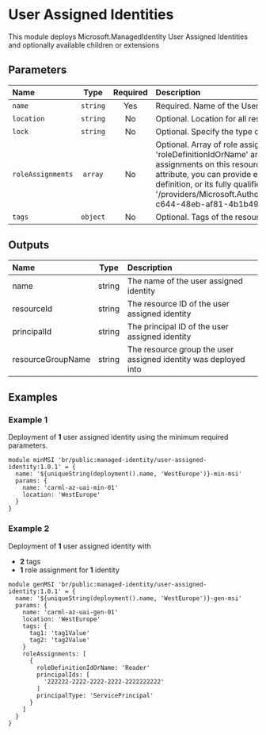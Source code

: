 # User Assigned Identities

This module deploys Microsoft.ManagedIdentity User Assigned Identities and optionally available children or extensions

## Parameters

| Name              | Type     | Required | Description                                                                                                                                                                                                                                                                                                                                                                                                    |
| :---------------- | :------: | :------: | :------------------------------------------------------------------------------------------------------------------------------------------------------------------------------------------------------------------------------------------------------------------------------------------------------------------------------------------------------------------------------------------------------------- |
| `name`            | `string` | Yes      | Required. Name of the User Assigned Identity.                                                                                                                                                                                                                                                                                                                                                                  |
| `location`        | `string` | No       | Optional. Location for all resources.                                                                                                                                                                                                                                                                                                                                                                          |
| `lock`            | `string` | No       | Optional. Specify the type of lock.                                                                                                                                                                                                                                                                                                                                                                            |
| `roleAssignments` | `array`  | No       | Optional. Array of role assignment objects that contain the 'roleDefinitionIdOrName' and 'principalId' to define RBAC role assignments on this resource. In the roleDefinitionIdOrName attribute, you can provide either the display name of the role definition, or its fully qualified ID in the following format: '/providers/Microsoft.Authorization/roleDefinitions/c2f4ef07-c644-48eb-af81-4b1b4947fb11' |
| `tags`            | `object` | No       | Optional. Tags of the resource.                                                                                                                                                                                                                                                                                                                                                                                |

## Outputs

| Name              | Type   | Description                                                     |
| :---------------- | :----: | :-------------------------------------------------------------- |
| name              | string | The name of the user assigned identity                          |
| resourceId        | string | The resource ID of the user assigned identity                   |
| principalId       | string | The principal ID of the user assigned identity                  |
| resourceGroupName | string | The resource group the user assigned identity was deployed into |

## Examples

### Example 1

Deployment of **1** user assigned identity using the minimum required parameters.

```bicep
module minMSI 'br/public:managed-identity/user-assigned-identity:1.0.1' = {
  name: '${uniqueString(deployment().name, 'WestEurope')}-min-msi'
  params: {
    name: 'carml-az-uai-min-01'
    location: 'WestEurope'
  }
}
```

### Example 2

Deployment of **1** user assigned identity with

- **2** tags
- **1** role assignment for **1** identity

```bicep
module genMSI 'br/public:managed-identity/user-assigned-identity:1.0.1' = {
  name: '${uniqueString(deployment().name, 'WestEurope')}-gen-msi'
  params: {
    name: 'carml-az-uai-gen-01'
    location: 'WestEurope'
    tags: {
      tag1: 'tag1Value'
      tag2: 'tag2Value'
    }
    roleAssignments: [
      {
        roleDefinitionIdOrName: 'Reader'
        principalIds: [
          '222222-2222-2222-2222-2222222222'
        ]
        principalType: 'ServicePrincipal'
      }
    ]
  }
}
```